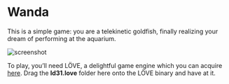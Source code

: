 # Wanda

This is a simple game: you are a telekinetic goldfish, finally realizing your dream of performing at the aquarium.

![screenshot](http://noahw.net/images/wanda-hero-shot.png)

To play, you’ll need LÖVE, a delightful game engine which you can acquire [here](http://love2d.org). Drag the **ld31.love** folder here onto the LÖVE binary and have at it.